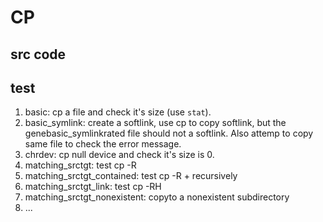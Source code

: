 # CP

## src code


## test
1. basic: cp a file and check it's size (use `stat`).
2. basic_symlink: create a softlink, use cp to copy softlink, but the genebasic_symlinkrated file should not a softlink. Also attemp to copy same file to check the error message.
3. chrdev: cp null device and check it's size is 0.
4. matching_srctgt:  test cp -R
5. matching_srctgt_contained: test cp -R + recursively
6. matching_srctgt_link: test cp -RH
7. matching_srctgt_nonexistent: copyto a nonexistent subdirectory
8. ...